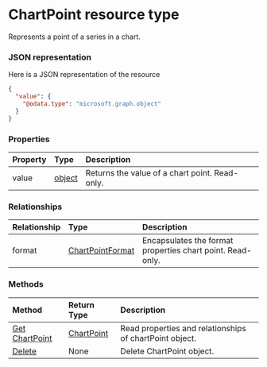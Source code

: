 # ChartPoint resource type

Represents a point of a series in a chart.

### JSON representation

Here is a JSON representation of the resource

<!-- {
  "blockType": "resource",
  "optionalProperties": [

  ],
  "@odata.type": "microsoft.graph.chartpoint"
}-->

```json
{
  "value": {
    "@odata.type": "microsoft.graph.object"
  }
}

```
### Properties
| Property	   | Type	|Description|
|:---------------|:--------|:----------|
|value|[object](object.md)|Returns the value of a chart point. Read-only.|

### Relationships
| Relationship | Type	|Description|
|:---------------|:--------|:----------|
|format|[ChartPointFormat](chartpointformat.md)|Encapsulates the format properties chart point. Read-only.|

### Methods

| Method		   | Return Type	|Description|
|:---------------|:--------|:----------|
|[Get ChartPoint](../api/chartpoint_get.md) | [ChartPoint](chartpoint.md) |Read properties and relationships of chartPoint object.|
|[Delete](../api/chartpoint_delete.md) | None |Delete ChartPoint object. |

<!-- uuid: 8fcb5dbc-d5aa-4681-8e31-b001d5168d79
2015-10-25 14:57:30 UTC -->
<!-- {
  "type": "#page.annotation",
  "description": "ChartPoint resource",
  "keywords": "",
  "section": "documentation",
  "tocPath": ""
}-->